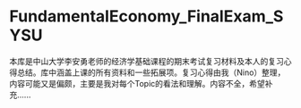 # FundamentalEconomy_FinalExam_SYSU

本库是中山大学李安勇老师的经济学基础课程的期末考试复习材料及本人的复习心得总结。库中涵盖上课的所有资料和一些拓展项。复习心得由我（Nino）整理，内容可能又是偏颇，主要是我对每个Topic的看法和理解。内容不全，希望补充......


